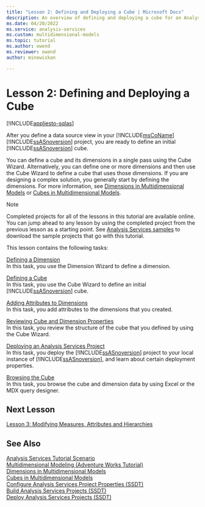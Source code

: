 ```yaml
---
title: "Lesson 2: Defining and Deploying a Cube | Microsoft Docs"
description: An overview of defining and deploying a cube for an Analysis Services project.
ms.date: 04/20/2022
ms.service: analysis-services
ms.custom: multidimensional-models
ms.topic: tutorial
ms.author: owend
ms.reviewer: owend
author: minewiskan

---
```

# Lesson 2: Defining and Deploying a Cube
[!INCLUDE[appliesto-sqlas](../includes/appliesto-sqlas.md)]

After you define a data source view in your [!INCLUDE[msCoName](../includes/msconame-md.md)] [!INCLUDE[ssASnoversion](../includes/ssasnoversion-md.md)] project, you are ready to define an initial [!INCLUDE[ssASnoversion](../includes/ssasnoversion-md.md)] cube.  
  
You can define a cube and its dimensions in a single pass using the Cube Wizard. Alternatively, you can define one or more dimensions and then use the Cube Wizard to define a cube that uses those dimensions. If you are designing a complex solution, you generally start by defining the dimensions. For more information, see [Dimensions in Multidimensional Models](../multidimensional-models/dimensions-in-multidimensional-models.md) or [Cubes in Multidimensional Models](../multidimensional-models/cubes-in-multidimensional-models.md).  
  
> [!NOTE]  
> Completed projects for all of the lessons in this tutorial are available online. You can jump ahead to any lesson by using the completed project from the previous lesson as a starting point. See [Analysis Services samples](../analysis-services-samples.md) to download the sample projects that go with this tutorial.  
  
This lesson contains the following tasks:  
  
[Defining a Dimension](lesson-2-1-defining-a-dimension.md)  
In this task, you use the Dimension Wizard to define a dimension.  
  
[Defining a Cube](lesson-2-2-defining-a-cube.md)  
In this task, you use the Cube Wizard to define an initial [!INCLUDE[ssASnoversion](../includes/ssasnoversion-md.md)] cube.  
  
[Adding Attributes to Dimensions](lesson-2-3-adding-attributes-to-dimensions.md)  
In this task, you add attributes to the dimensions that you created.  
  
[Reviewing Cube and Dimension Properties](lesson-2-4-reviewing-cube-and-dimension-properties.md)  
In this task, you review the structure of the cube that you defined by using the Cube Wizard.  
  
[Deploying an Analysis Services Project](lesson-2-5-deploying-an-analysis-services-project.md)  
In this task, you deploy the [!INCLUDE[ssASnoversion](../includes/ssasnoversion-md.md)] project to your local instance of [!INCLUDE[ssASnoversion](../includes/ssasnoversion-md.md)], and learn about certain deployment properties.  
  
[Browsing the Cube](lesson-2-6-browsing-the-cube.md)  
In this task, you browse the cube and dimension data by using Excel or the MDX query designer.  
  
## Next Lesson  
[Lesson 3: Modifying Measures, Attributes and Hierarchies](lesson-3-modifying-measures-attributes-and-hierarchies.md)  
  
## See Also  
[Analysis Services Tutorial Scenario](analysis-services-tutorial-scenario.md)  
[Multidimensional Modeling &#40;Adventure Works Tutorial&#41;](multidimensional-modeling-adventure-works-tutorial.md)  
[Dimensions in Multidimensional Models](../multidimensional-models/dimensions-in-multidimensional-models.md)  
[Cubes in Multidimensional Models](../multidimensional-models/cubes-in-multidimensional-models.md)  
[Configure Analysis Services Project Properties &#40;SSDT&#41;](../multidimensional-models/configure-analysis-services-project-properties-ssdt.md)  
[Build Analysis Services Projects &#40;SSDT&#41;](../multidimensional-models/build-analysis-services-projects-ssdt.md)  
[Deploy Analysis Services Projects &#40;SSDT&#41;](../multidimensional-models/deploy-analysis-services-projects-ssdt.md)  
  
  
  
